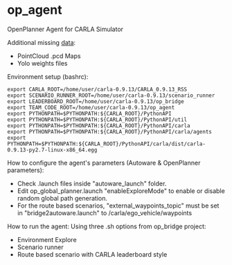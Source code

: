 # op_agent
OpenPlanner Agent for CARLA Simulator

Additional missing [data](https://drive.google.com/drive/folders/1Or0CMS08AW8XvJtzzR8TfhqdY9MMUBpS?usp=sharing): 
- PointCloud .pcd Maps 
- Yolo weights files


Environment setup (bashrc): 
```
export CARLA_ROOT=/home/user/carla-0.9.13/CARLA_0.9.13_RSS
export SCENARIO_RUNNER_ROOT=/home/user/carla-0.9.13/scenario_runner
export LEADERBOARD_ROOT=/home/user/carla-0.9.13/op_bridge
export TEAM_CODE_ROOT=/home/user/carla-0.9.13/op_agent
export PYTHONPATH=$PYTHONPATH:${CARLA_ROOT}/PythonAPI
export PYTHONPATH=$PYTHONPATH:${CARLA_ROOT}/PythonAPI/util
export PYTHONPATH=$PYTHONPATH:${CARLA_ROOT}/PythonAPI/carla
export PYTHONPATH=$PYTHONPATH:${CARLA_ROOT}/PythonAPI/carla/agents
export PYTHONPATH=$PYTHONPATH:${CARLA_ROOT}/PythonAPI/carla/dist/carla-0.9.13-py2.7-linux-x86_64.egg
```

How to configure the agent's parameters (Autoware & OpenPlanner parameters): 
- Check .launch files inside "autoware_launch" folder. 
- Edit op_global_planner.launch "enableExploreMode" to enable or disable random global path generation. 
- For the route based scenarios, "external_waypoints_topic" must be set in "bridge2autoware.launch" to /carla/ego_vehicle/waypoints

How to run the agent: 
Using three .sh options from op_bridge project: 
- Environment Explore 
- Scenario runner 
- Route based scenario with CARLA leaderboard style 
